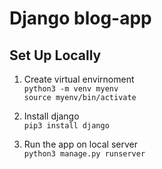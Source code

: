 # Django blog-app

## Set Up Locally

1. Create virtual envirnoment <br>
```python3 -m venv myenv``` <br>
```source myenv/bin/activate``` <br>

2. Install django <br>
```pip3 install django``` <br>

3. Run the app on local server <br>
```python3 manage.py runserver``` <br>
